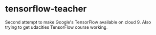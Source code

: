 # tensorflow-teacher
Second attempt to make Google's TensorFlow available on cloud 9. Also trying to get udacities TensorFlow course working.
